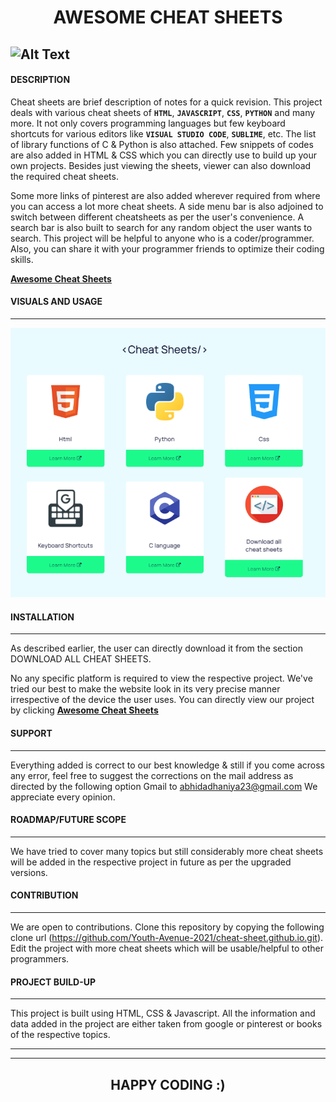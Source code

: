 # <center>**AWESOME CHEAT SHEETS**</center>

![Alt Text](https://github.com/Youth-Avenue-2021/cheat-sheet.github.io/blob/master/photos/gif.GIF)
---

#### **DESCRIPTION**

Cheat sheets are brief description of notes for a quick revision.
This project deals with various cheat sheets of **`HTML`**, **`JAVASCRIPT`**, **`CSS`**, **`PYTHON`** and many more. 
It not only covers programming languages but few keyboard shortcuts for various editors like **`VISUAL STUDIO CODE`**, **`SUBLIME`**, etc.
The list of library functions of C & Python is also attached. 
Few snippets of codes are also added in HTML & CSS which you can directly use to build up your own projects.
Besides just viewing the sheets, viewer can also download the required cheat sheets. 

Some more links of pinterest are also added wherever required from where you can access a lot more cheat sheets.
A side menu bar is also adjoined to switch between different cheatsheets as per the user's convenience.
A search bar is also built to search for any random object the user wants to search.
This project will be helpful to anyone who is a coder/programmer.
Also, you can share it with your programmer friends to optimize their coding skills.

<u>**[Awesome Cheat Sheets](https://awesome-cheat-sheets.online/)**</u>

#### **VISUALS AND USAGE**
---
![Download cheat sheets](https://github.com/Youth-Avenue-2021/cheat-sheet.github.io/blob/master/photos/section2.png?raw=true)

#### **INSTALLATION**
---
As described earlier, the user can directly download it from the section DOWNLOAD ALL CHEAT SHEETS.

No any specific platform is required to view the respective project. 
We've tried our best to make the website look in its very precise manner irrespective of the device the user uses.
You can directly view our project by clicking <u>**[Awesome Cheat Sheets](https://awesome-cheat-sheets.online/)**</u>

#### **SUPPORT**
---
Everything added is correct to our best knowledge & still if you come across any error, feel free to suggest the corrections on the mail address as directed by the following option Gmail to abhidadhaniya23@gmail.com
We appreciate every opinion.

#### **ROADMAP/FUTURE SCOPE**
---
We have tried to cover many topics but still considerably more cheat sheets will be added in the respective project in future as per the upgraded versions.

#### **CONTRIBUTION** 
---
We are open to contributions.
Clone this repository by copying the following clone url (https://github.com/Youth-Avenue-2021/cheat-sheet.github.io.git). Edit the project with more cheat sheets which will be usable/helpful to other programmers.

#### **PROJECT BUILD-UP**
---
This project is built using HTML, CSS & Javascript.
All the information and data added in the project are either taken from google or pinterest or books of the respective topics. 


---
---
 ## <center>**HAPPY CODING :)**</center> 
